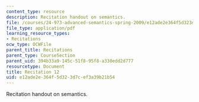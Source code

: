 ```yaml
---
content_type: resource
description: Recitation handout on semantics.
file: /courses/24-973-advanced-semantics-spring-2009/e12ade2e364f5d323d7cef3a39b21b54_MIT24_973s09_rec12.pdf
file_type: application/pdf
learning_resource_types:
- Recitations
ocw_type: OCWFile
parent_title: Recitations
parent_type: CourseSection
parent_uid: 394b33a9-145c-51f8-95f8-a330edd2d777
resourcetype: Document
title: Recitation 12
uid: e12ade2e-364f-5d32-3d7c-ef3a39b21b54
---
```

Recitation handout on semantics.

